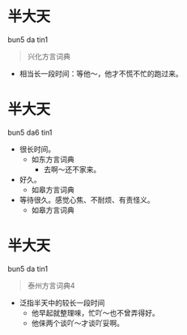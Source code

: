# 半大天
bun5 da tin1
> 兴化方言词典
- 相当长一段时间：等他～，他才不慌不忙的跑过来。

# 半大天
bun5 da6 tin1
+ 很长时间。
  * 如东方言词典
    - 去啊～还不家来。
+ 好久。
  * 如皋方言词典
+ 等待很久。感觉心焦、不耐烦、有责怪义。
  * 如皋方言词典

# 半大天
bun5 da tin1
> 泰州方言词典4
- 泛指半天中的较长一段时间
  - 他早起就整理唻，忙吖～也不曾弄得好。
  - 他俫两个谈吖～才谈吖妥啊。
